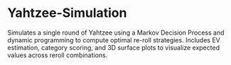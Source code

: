 # Yahtzee-Simulation
Simulates a single round of Yahtzee using a Markov Decision Process and dynamic programming to compute optimal re-roll strategies. Includes EV estimation, category scoring, and 3D surface plots to visualize expected values across reroll combinations.
